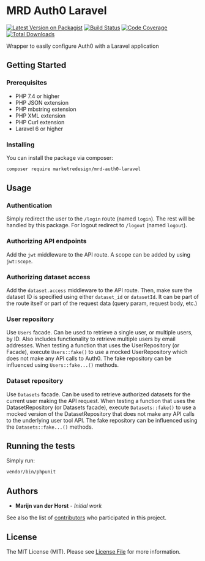 # MRD Auth0 Laravel

[![Latest Version on Packagist](https://img.shields.io/packagist/v/marketredesign/mrd-auth0-laravel.svg?style=flat-square)](https://packagist.org/packages/marketredesign/mrd-auth0-laravel)
[![Build Status](https://img.shields.io/azure-devops/build/marketredesign/f65f3c91-a76b-44db-b3a7-3815b9938e01/19/master?style=flat-square)](https://dev.azure.com/marketredesign/Public%20Packages/_build?definitionId=19&_a=summary)
[![Code Coverage](https://img.shields.io/codecov/c/gh/marketredesign/mrd-auth0-laravel/master.svg?style=flat-square)](https://codecov.io/gh/marketredesign/mrd-auth0-laravel)
[![Total Downloads](https://img.shields.io/packagist/dt/marketredesign/mrd-auth0-laravel.svg?style=flat-square)](https://packagist.org/packages/marketredesign/mrd-auth0-laravel)

Wrapper to easily configure Auth0 with a Laravel application

## Getting Started

### Prerequisites

* PHP 7.4 or higher
* PHP JSON extension
* PHP mbstring extension
* PHP XML extension
* PHP Curl extension
* Laravel 6 or higher

### Installing

You can install the package via composer:

```bash
composer require marketredesign/mrd-auth0-laravel
```

## Usage

### Authentication
Simply redirect the user to the `/login` route (named `login`). The rest will be handled by this package. For logout
redirect to `/logout` (named `logout`).

### Authorizing API endpoints
Add the `jwt` middleware to the API route. A scope can be added by using `jwt:scope`.

### Authorizing dataset access
Add the `dataset.access` middleware to the API route. Then, make sure the dataset ID is specified using either 
`dataset_id` or `datasetId`. It can be part of the route itself or part of the request data (query param, 
request body, etc.) 

### User repository
Use `Users` facade. Can be used to retrieve a single user, or multiple users, by ID.
Also includes functionality to retrieve multiple users by email addresses.
When testing a function that uses the UserRepository (or Facade), execute `Users::fake()` to use a mocked UserRepository
which does not make any API calls to Auth0. The fake repository can be influenced using `Users::fake...()` methods.

### Dataset repository
Use `Datasets` facade. Can be used to retrieve authorized datasets for the current user making the API request.
When testing a function that uses the DatasetRepository (or Datasets facade), execute `Datasets::fake()` to use a mocked
version of the DatasetRepository that does not make any API calls to the underlying user tool API. The fake repository
can be influenced using the `Datasets::fake...()` methods.

## Running the tests

Simply run:

```bash
vendor/bin/phpunit
```

## Authors

* **Marijn van der Horst** - *Initial work*

See also the list of [contributors](https://github.com/marketredesign/your_project/contributors) who participated in this project.

## License

The MIT License (MIT). Please see [License File](LICENSE.md) for more information.
